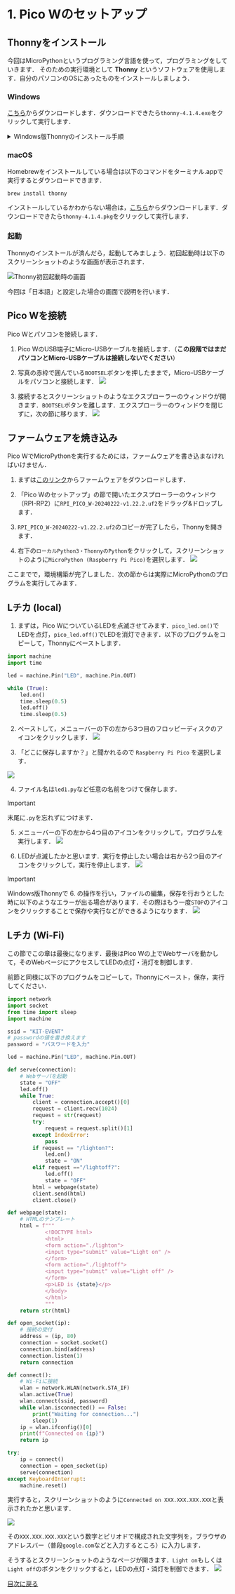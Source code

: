 # 1. Pico Wのセットアップ

## Thonnyをインストール

今回はMicroPythonというプログラミング言語を使って，プログラミングをしていきます．
そのための実行環境として **Thonny** というソフトウェアを使用します．自分のパソコンのOSにあったものをインストールしましょう．

### Windows
[こちら](https://ksl.ci.kyutech.ac.jp/~iwai/thonny-4.1.4.exe)からダウンロードします．ダウンロードできたら`thonny-4.1.4.exe`をクリックして実行します．

<details>
<summary>Windows版Thonnyのインストール手順</summary>

1. Select setup Install Mode: `Install for me only (recommended)`を選択します．

2. Welcome to using Thonny!: `Next`をクリックします．

3. Lisense Agreement: `I accept the agreement`を選択し， `Next`をクリックします．

4. Select Destination Location: `Next`をクリックします．

5. Select Start Menu Folder: `Next`をクリックします．

6. Select Additional Tasks: `Create desktop icon`にチェックを入れて，`Next`をクリックします．

7. Ready to Install: `Install`をクリックします．

8.  Great success!: `Finish`をクリックします．

</details>

### macOS
Homebrewをインストールしている場合は以下のコマンドをターミナル.appで実行するとダウンロードできます．
```sh
brew install thonny
```
インストールしているかわからない場合は，[こちら](https://ksl.ci.kyutech.ac.jp/~iwai/thonny-4.1.4.pkg)からダウンロードします．ダウンロードできたら`thonny-4.1.4.pkg`をクリックして実行します．

### 起動
Thonnyのインストールが済んだら，起動してみましょう．初回起動時は以下のスクリーンショットのような画面が表示されます．

![Thonny初回起動時の画面](img/first_launch.png)

今回は「日本語」と設定した場合の画面で説明を行います．

<!-- ## picozeroライブラリをインストール

次にRaspberry Pi PicoのLEDなどを簡単に扱うためのライブラリである **picozero** をThonnyにインストールします．

1. メニューバーの **ツール** > **パッケージを管理** を開きます．
![](img/lib_install1.png)
2. 検索欄に `picozero` と入力し，`PyPIを検索`をクリックします．
![](img/lib_install2.png)
3. 検索結果の`picozero`をクリックします．
4. `インストール`をクリックします．
![](img/lib_install3.png) -->

## Pico Wを接続

Pico Wとパソコンを接続します．

1. Pico WのUSB端子にMicro-USBケーブルを接続します．（**この段階ではまだパソコンとMicro-USBケーブルは接続しないでください**）

2. 写真の赤枠で囲んでいる`BOOTSEL`ボタンを押したままで，Micro-USBケーブルをパソコンと接続します．
![](img/connect1.png)

3. 接続するとスクリーンショットのようなエクスプローラーのウィンドウが開きます．`BOOTSEL`ボタンを離します．エクスプローラーのウィンドウを閉じずに，次の節に移ります．
![](img/connect2.png)

## ファームウェアを焼き込み

Pico WでMicroPythonを実行するためには，ファームウェアを書き込まなければいけません．

1. まずは[このリンク](https://rpf.io/pico-w-firmware)からファームウェアをダウンロードします．

2. 「Pico Wのセットアップ」の節で開いたエクスプローラーのウィンドウ（RPI-RP2）に`RPI_PICO_W-20240222-v1.22.2.uf2`をドラッグ&ドロップします．

3. `RPI_PICO_W-20240222-v1.22.2.uf2`のコピーが完了したら，Thonnyを開きます．

4. 右下の`ローカルPython3・ThonnyのPython`をクリックして，スクリーンショットのように`MicroPython (Raspberry Pi Pico)`を選択します．
![](img/firmware.png)

ここまでで，環境構築が完了しました．次の節からは実際にMicroPythonのプログラムを実行してみます．

## Lチカ (local)

1. まずは，Pico WについているLEDを点滅させてみます．`pico_led.on()`でLEDを点灯，`pico_led.off()`でLEDを消灯できます．以下のプログラムをコピーして，Thonnyにペーストします．

```python
import machine
import time

led = machine.Pin("LED", machine.Pin.OUT)

while (True):
    led.on()
    time.sleep(0.5)
    led.off()
    time.sleep(0.5)
```

2. ペーストして，メニューバーの下の左から3つ目のフロッピーディスクのアイコンをクリックします．
![](img/run1.png)

3. 「どこに保存しますか？」と聞かれるので `Raspberry Pi Pico` を選択します．

![](img/run2.png)

4. ファイル名は`led1.py`など任意の名前をつけて保存します．
> [!IMPORTANT]
> 末尾に`.py`を忘れずにつけます．
5. メニューバーの下の左から4つ目のアイコンをクリックして，プログラムを実行します．
![](img/run3.png) 

6. LEDが点滅したかと思います．実行を停止したい場合は右から2つ目のアイコンをクリックして，実行を停止します．
![](img/run4.png)

> [!IMPORTANT]
> Windows版Thonnyで 6. の操作を行い，ファイルの編集，保存を行おうとした時に以下のようなエラーが出る場合があります．その際はもう一度`STOP`のアイコンをクリックすることで保存や実行などができるようになります．
> ![](img/error.png)
## Lチカ (Wi-Fi)

この節でこの章は最後になります．最後はPico Wの上でWebサーバを動かして，そのWebページにアクセスしてLEDの点灯・消灯を制御します．

前節と同様に以下のプログラムをコピーして，Thonnyにペースト，保存，実行してください．
```python
import network
import socket
from time import sleep
import machine

ssid = "KIT-EVENT"
# passwordの値を書き換えます
password = "パスワードを入力"

led = machine.Pin("LED", machine.Pin.OUT)

def serve(connection):
    # Webサーバを起動
    state = "OFF"
    led.off()
    while True:
        client = connection.accept()[0]
        request = client.recv(1024)
        request = str(request)
        try:
            request = request.split()[1]
        except IndexError:
            pass
        if request == "/lighton?":
            led.on()
            state = "ON"
        elif request =="/lightoff?":
            led.off()
            state = "OFF"
        html = webpage(state)
        client.send(html)
        client.close()

def webpage(state):
    # HTMLのテンプレート
    html = f"""
            <!DOCTYPE html>
            <html>
            <form action="./lighton">
            <input type="submit" value="Light on" />
            </form>
            <form action="./lightoff">
            <input type="submit" value="Light off" />
            </form>
            <p>LED is {state}</p>
            </body>
            </html>
            """
    return str(html)

def open_socket(ip):
    # 接続の受付
    address = (ip, 80)
    connection = socket.socket()
    connection.bind(address)
    connection.listen(1)
    return connection

def connect():
    # Wi-Fiに接続
    wlan = network.WLAN(network.STA_IF)
    wlan.active(True)
    wlan.connect(ssid, password)
    while wlan.isconnected() == False:
        print("Waiting for connection...")
        sleep(1)
    ip = wlan.ifconfig()[0]
    print(f"Connected on {ip}")
    return ip

try:
    ip = connect()
    connection = open_socket(ip)
    serve(connection)
except KeyboardInterrupt:
    machine.reset()
```

実行すると，スクリーンショットのように`Connected on XXX.XXX.XXX.XXX`と表示されたかと思います．

![](img/final1.png)

その`XXX.XXX.XXX.XXX`という数字とピリオドで構成された文字列を，ブラウザのアドレスバー（普段`google.com`などと入力するところ）に入力します．

そうするとスクリーンショットのようなページが開きます．`Light on`もしくは`Light off`のボタンをクリックすると，LEDの点灯・消灯を制御できます．
![](img/final2.png)

[目次に戻る](README.md)